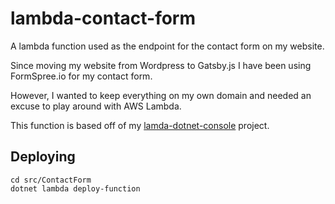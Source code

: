 # lambda-contact-form

A lambda function used as the endpoint for the contact form on my website.

Since moving my website from Wordpress to Gatsby.js I have been using FormSpree.io for my contact form.

However, I wanted to keep everything on my own domain and needed an excuse to play around with AWS Lambda.

This function is based off of my [lamda-dotnet-console](https://github.com/hyettdotme/lamda-dotnet-console) project.

## Deploying

```
cd src/ContactForm
dotnet lambda deploy-function
```
